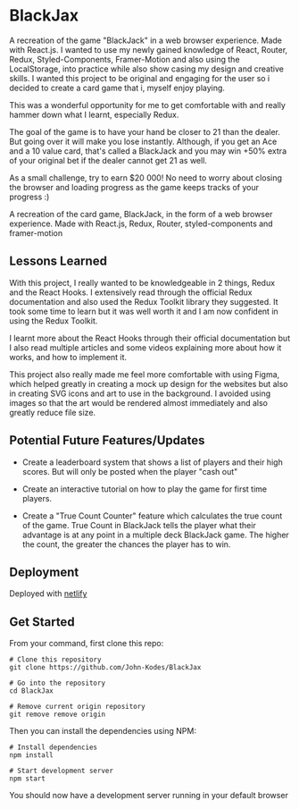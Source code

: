 # BlackJax

A recreation of the game "BlackJack" in a web browser experience. Made with React.js. I wanted to use my newly gained knowledge of React, Router, Redux, Styled-Components, Framer-Motion and also using the LocalStorage, into practice while also show casing my design and creative skills. I wanted this project to be original and engaging for the user so i decided to create a card game that i, myself enjoy playing.

This was a wonderful opportunity for me to get comfortable with and really hammer down what I learnt, especially Redux.

The goal of the game is to have your hand be closer to 21 than the dealer. But going over it will make you lose instantly. Although, if you get an Ace and a 10 value card, that's called a BlackJack and you may win +50% extra of your original bet if the dealer cannot get 21 as well.

As a small challenge, try to earn \$20 000! No need to worry about closing the browser and loading progress as the game keeps tracks of your progress :)

A recreation of the card game, BlackJack, in the form of a web browser experience. Made with React.js, Redux, Router, styled-components and framer-motion

## Lessons Learned

With this project, I really wanted to be knowledgeable in 2 things, Redux and the React Hooks. I extensively read through the official Redux documentation and also used the Redux Toolkit library they suggested. It took some time to learn but it was well worth it and I am now confident in using the Redux Toolkit.

I learnt more about the React Hooks through their official documentation but I also read multiple articles and some videos explaining more about how it works, and how to implement it.

This project also really made me feel more comfortable with using Figma, which helped greatly in creating a mock up design for the websites but also in creating SVG icons and art to use in the background. I avoided using images so that the art would be rendered almost immediately and also greatly reduce file size.

## Potential Future Features/Updates

- Create a leaderboard system that shows a list of players and their high scores. But will only be posted when the player "cash out"

- Create an interactive tutorial on how to play the game for first time players.

- Create a "True Count Counter" feature which calculates the true count of the game. True Count in BlackJack tells the player what their advantage is at any point in a multiple deck BlackJack game. The higher the count, the greater the chances the player has to win.

## Deployment

Deployed with [netlify](https://www.netlify.com/)

## Get Started

From your command, first clone this repo:

```
# Clone this repository
git clone https://github.com/John-Kodes/BlackJax

# Go into the repository
cd BlackJax

# Remove current origin repository
git remove remove origin
```

Then you can install the dependencies using NPM:

```
# Install dependencies
npm install

# Start development server
npm start
```

You should now have a development server running in your default browser

